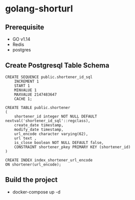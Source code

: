 # golang-shorturl

## Prerequisite
- GO v1.14
- Redis
- postgres

## Create Postgresql Table Schema

```
CREATE SEQUENCE public.shortener_id_sql
    INCREMENT 1
    START 1
    MINVALUE 1
    MAXVALUE 2147483647
    CACHE 1;

CREATE TABLE public.shortener
(
    shortener_id integer NOT NULL DEFAULT nextval('shortener_id_sql'::regclass),
	create_date timestamp,
	modify_date timestamp,
	url_encode character varying(62), 
    url text ,
    is_close boolean NOT NULL DEFAULT false, 
    CONSTRAINT shortener_pkey PRIMARY KEY (shortener_id)
)

CREATE INDEX index_shortener_url_encode
ON shortener(url_encode);

```

## Build the project
- docker-compose up -d